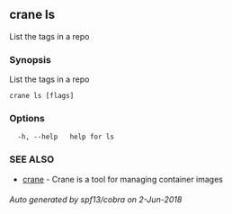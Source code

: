 ## crane ls

List the tags in a repo

### Synopsis

List the tags in a repo

```
crane ls [flags]
```

### Options

```
  -h, --help   help for ls
```

### SEE ALSO

* [crane](crane.md)	 - Crane is a tool for managing container images

###### Auto generated by spf13/cobra on 2-Jun-2018
